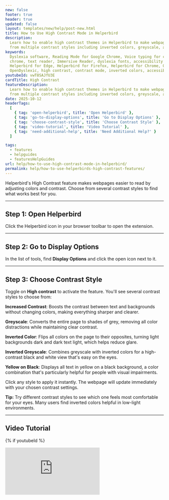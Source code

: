 ```yaml
---
new: false
footer: true
header: true
updated: false
layout: templates/new/help/post-new.html
title: How to Use High Contrast Mode in Helperbird
description:
  Learn how to enable high contrast themes in Helperbird to make webpages easier to read. Choose
  from multiple contrast styles including inverted colors, greyscale, and yellow on black.
keywords:
  Dyslexia software, Reading Mode for Google Chrome, Voice typing for chrome, Text to speech for
  chrome, text reader, Immersive Reader, dyslexia fonts, accessibility software, dyslexia software,
  Helperbird for Edge, Helperbird for Firefox, Helperbird for Chrome, Opendyslexic for Chrome,
  OpenDyslexic, high contrast, contrast mode, inverted colors, accessibility
youtubeId: vwT8SAJfU3E
cardTitle: High Contrast
featureDescription:
  Learn how to enable high contrast themes in Helperbird to make webpages easier to read. Choose
  from multiple contrast styles including inverted colors, greyscale, and yellow on black.
date: 2025-10-12
headerTags:
  [
    { tag: 'open-helperbird', title: 'Open Helperbird' },
    { tag: 'go-to-display-options', title: 'Go to Display Options' },
    { tag: 'choose-contrast-style', title: 'Choose Contrast Style' },
    { tag: 'video-tutorial', title: 'Video Tutorial' },
    { tag: 'need-additional-help', title: 'Need Additional Help?' }
  ]

tags:
  - features
  - helpguides
  - featuresHelpGuides
url: help/how-to-use-high-contrast-mode-in-helperbird/
permalink: help/how-to-use-helperbirds-high-contrast-features/
---
```


Helperbird's High Contrast feature makes webpages easier to read by adjusting colors and contrast. Choose from several contrast styles to find what works best for you.

---

## Step 1: Open Helperbird

Click the Helperbird icon in your browser toolbar to open the extension.

---

## Step 2: Go to Display Options

In the list of tools, find **Display Options** and click the open icon next to it.

---

## Step 3: Choose Contrast Style

Toggle on **High contrast** to activate the feature. You'll see several contrast styles to choose from:

**Increased Contrast**: Boosts the contrast between text and backgrounds without changing colors, making everything sharper and clearer.

**Greyscale**: Converts the entire page to shades of grey, removing all color distractions while maintaining clear contrast.

**Inverted Color**: Flips all colors on the page to their opposites, turning light backgrounds dark and dark text light, which helps reduce glare.

**Inverted Greyscale**: Combines greyscale with inverted colors for a high-contrast black and white view that's easy on the eyes.

**Yellow on Black**: Displays all text in yellow on a black background, a color combination that's particularly helpful for people with visual impairments.

Click any style to apply it instantly. The webpage will update immediately with your chosen contrast settings.


**Tip:** Try different contrast styles to see which one feels most comfortable for your eyes. Many users find inverted colors helpful in low-light environments.

---

## Video Tutorial

{% if youtubeId %}
<div class="aspect-w-16 aspect-h-9 mt-12 mb-12">
<iframe id="videos" src="https://www.youtube.com/embed/{{youtubeId}}" title="YouTube video player" frameborder="0" allow="accelerometer; autoplay; clipboard-write; encrypted-media; gyroscope; picture-in-picture; web-share" allowfullscreen</iframe>
</div>
{% else %}
Coming soon.
{% endif %}

---

## Need Additional Help?

If you run into any issues or have questions about high contrast mode, reach out to our friendly [Helperbird support team](/support/), and we'll be happy to help!
